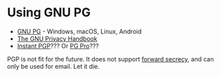 # Using GNU PG 

* [GNU PG](https://gnupg.org) - Windows, macOS, Linux, Android
* [The GNU Privacy Handbook](https://gnupg.org/documentation/guides.html)
* [Instant PGP](https://apps.apple.com/us/app/instant-pgp/id1497433694)??? Or [PG Pro](https://apps.apple.com/us/app/pgpro/id1481696997)???

PGP is not fit for the future. It does not support [forward secrecy](../Infosec-goals.md), and can only be used for 
email. Let it die.

